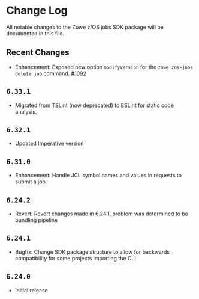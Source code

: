 # Change Log

All notable changes to the Zowe z/OS jobs SDK package will be documented in this file.

## Recent Changes

- Enhancement: Exposed new option `modifyVersion` for the `zowe zos-jobs delete job` command. [#1092](https://github.com/zowe/zowe-cli/issues/1092)

## `6.33.1`

- Migrated from TSLint (now deprecated) to ESLint for static code analysis.

## `6.32.1`

- Updated Imperative version

## `6.31.0`

- Enhancement: Handle JCL symbol names and values in requests to submit a job.

## `6.24.2`

- Revert: Revert changes made in 6.24.1, problem was determined to be bundling pipeline

## `6.24.1`

- Bugfix: Change SDK package structure to allow for backwards compatibility for some projects importing the CLI

## `6.24.0`

- Initial release
